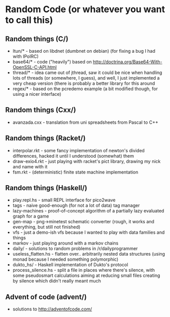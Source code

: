 Random Code (or whatever you want to call this)
==========

## Random things (C/)

* ltun/*   - based on libdnet (dumbnet on debian) (for fixing a bug I had with IPoIRC)
* base64/* - code ("heavily") based on http://doctrina.org/Base64-With-OpenSSL-C-API.html
* thread/* - idea came out of jthread, saw it could be nice when handling lots of threads (or somewhere, I guess), and well, I just implemented a very cheap version (there is probably a better library for this around
* regex/*  - based on the pcredemo example (a bit modified though, for using a nicer interface)

## Random things (Cxx/)
* avanzada.cxx - translation from uni spreadsheets from Pascal to C++

## Random things (Racket/)

* interpolar.rkt - some fancy implementation of newton's divided differences, hacked it until I understood (somewhat) them
* draw-exio4.rkt - just playing with racket's pict library, drawing my nick and name with it
* fsm.rkt        - (deterministic) finite state machine implementation

## Random things (Haskell/)

* play.repl.hs - small REPL interface for pico2wave
* tags - naive good-enough (for not a lot of data) tag manager
* lazy-machines - proof-of-concept algorithm of a partially lazy evaluated graph for a game
* gen-map - png->minetest schematic converter (rough, it works and everything, but still not finished)
* vfs - just a demo-ish vfs because I wanted to play with data families and things
* markov - just playing around with a markov chains
* daily/ - solutions to random problems in /r/dailyprogrammer
* useless_flatten.hs - flatten over.. arbitrarily nested data structures (using monad because I needed something polymorphic) 
* dukto_hs/ - Haskell implementation of Dukto's protocol
* process_silence.hs - split a file in places where there's silence, with some pseudosmart calculations aiming at reducing small files creating by silence which didn't really meant much


## Advent of code (advent/)

* solutions to http://adventofcode.com/
